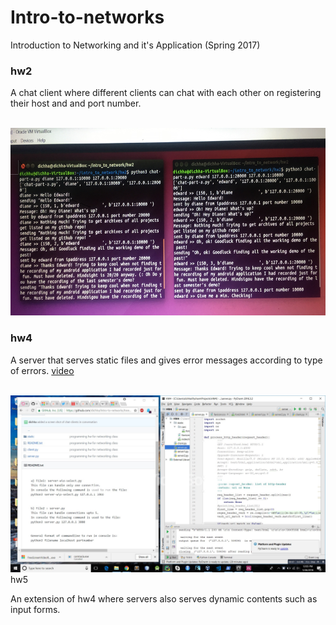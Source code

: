 # Intro-to-networks
Introduction to Networking and it's Application (Spring 2017)

### hw2
<p> A chat client where different clients can chat with each other on registering their host and and port number.</p><br>
<img src="https://github.com/dichha/Intro-to-networks/blob/master/images/chat-client.jpg" width=600, height="300">

### hw4
<p>A server that serves static files and gives error messages according to type of errors. <a href="https://www.youtube.com/watch?v=t5rhUymoVB8">video</a></p><br>
<img src="https://github.com/dichha/Intro-to-networks/blob/master/images/static-page-serving.jpg"


### hw5 
An extension of hw4 where servers also serves dynamic contents such as input forms. 


